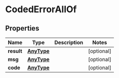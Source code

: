 
# CodedErrorAllOf

## Properties
Name | Type | Description | Notes
------------ | ------------- | ------------- | -------------
**result** | [**AnyType**](.md) |  |  [optional]
**msg** | [**AnyType**](.md) |  |  [optional]
**code** | [**AnyType**](.md) |  |  [optional]



